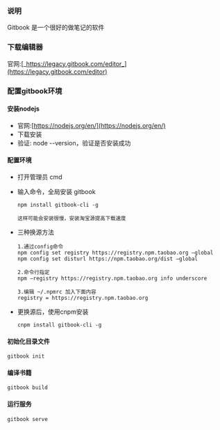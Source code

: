 ### 说明

Gitbook 是一个很好的做笔记的软件

### 下载编辑器

官网:[_https://legacy.gitbook.com/editor_](https://legacy.gitbook.com/editor)

### 配置gitbook环境

#### 安装nodejs

* 官网:[https://nodejs.org/en/](https://nodejs.org/en/)
* 下载安装
* 验证: node --version，验证是否安装成功

#### 配置环境

* 打开管理员 cmd
* 输入命令，全局安装 gitbook

  ```
  npm install gitbook-cli -g

  这样可能会安装很慢，安装淘宝源提高下载速度
  ```

* 三种换源方法

  ```
  1.通过config命令
  npm config set registry https://registry.npm.taobao.org –global 
  npm config set disturl https://npm.taobao.org/dist –global

  2.命令行指定
  npm –registry https://registry.npm.taobao.org info underscore

  3.编辑 ~/.npmrc 加入下面内容
  registry = https://registry.npm.taobao.org​
  ```

* ​更换源后，使用cnpm安装

  ```
  cnpm install gitbook-cli -g
  ```

#### 初始化目录文件

```
gitbook init
```

#### 编译书籍

```
gitbook build
```

#### 运行服务

```
gitbook serve
```



